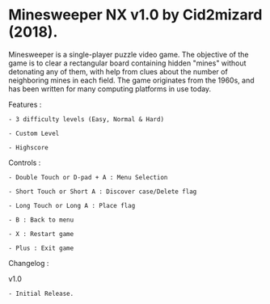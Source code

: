 # Minesweeper NX v1.0 by Cid2mizard (2018).

Minesweeper is a single-player puzzle video game.
The objective of the game is to clear a rectangular board containing hidden "mines" without detonating any of them, with help from clues about the number of neighboring mines in each field.
The game originates from the 1960s, and has been written for many computing platforms in use today.


Features :

	- 3 difficulty levels (Easy, Normal & Hard)
	
	- Custom Level
	
	- Highscore
	

Controls :

	- Double Touch or D-pad + A : Menu Selection
	
	- Short Touch or Short A : Discover case/Delete flag
	
	- Long Touch or Long A : Place flag
	
	- B : Back to menu
	
	- X : Restart game
	
	- Plus : Exit game


Changelog :

v1.0

	- Initial Release.
